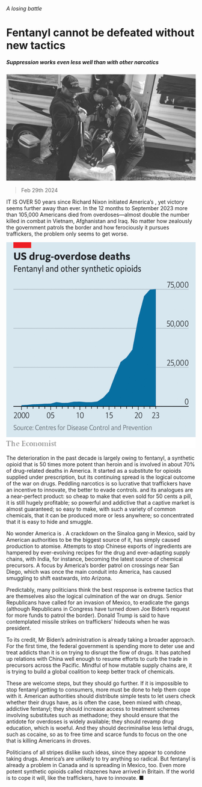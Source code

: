 ###### A losing battle

# Fentanyl cannot be defeated without new tactics 

##### Suppression works even less well than with other narcotics 

![image](images/20240302_LDP502.jpg) 

> Feb 29th 2024 

IT IS OVER 50 years since Richard Nixon initiated America’s , yet victory seems further away than ever. In the 12 months to September 2023 more than 105,000 Americans died from overdoses—almost double the number killed in combat in Vietnam, Afghanistan and Iraq. No matter how zealously the government patrols the border and how ferociously it pursues traffickers, the problem only seems to get worse. 

![image](images/20240302_LDC624.png) 


The deterioration in the past decade is largely owing to fentanyl, a synthetic opioid that is 50 times more potent than heroin and is involved in about 70% of drug-related deaths in America. It started as a substitute for opioids supplied under prescription, but its continuing spread is the logical outcome of the war on drugs. Peddling narcotics is so lucrative that traffickers have an incentive to innovate, the better to evade controls.  and its analogues are a near-perfect product: so cheap to make that even sold for 50 cents a pill, it is still hugely profitable; so powerful and addictive that a captive market is almost guaranteed; so easy to make, with such a variety of common chemicals, that it can be produced more or less anywhere; so concentrated that it is easy to hide and smuggle. 

No wonder America is . A crackdown on the Sinaloa gang in Mexico, said by American authorities to be the biggest source of it, has simply caused production to atomise. Attempts to stop Chinese exports of ingredients are hampered by ever-evolving recipes for the drug and ever-adapting supply chains, with India, for instance, becoming the latest source of chemical precursors. A focus by America’s border patrol on crossings near San Diego, which was once the main conduit into America, has caused smuggling to shift eastwards, into Arizona.

Predictably, many politicians think the best response is extreme tactics that are themselves also the logical culmination of the war on drugs. Senior Republicans have called for an invasion of Mexico, to eradicate the gangs (although Republicans in Congress have turned down Joe Biden’s request for more funds to patrol the border). Donald Trump is said to have contemplated missile strikes on traffickers’ hideouts when he was president.

To its credit, Mr Biden’s administration is already taking a broader approach. For the first time, the federal government is spending more to deter use and treat addicts than it is on trying to disrupt the flow of drugs. It has patched up relations with China well enough to resume efforts to curb the trade in precursors across the Pacific. Mindful of how mutable supply chains are, it is trying to build a global coalition to keep better track of chemicals.

These are welcome steps, but they should go further. If it is impossible to stop fentanyl getting to consumers, more must be done to help them cope with it. American authorities should distribute simple tests to let users check whether their drugs have, as is often the case, been mixed with cheap, addictive fentanyl; they should increase access to treatment schemes involving substitutes such as methadone; they should ensure that the antidote for overdoses is widely available; they should revamp drug education, which is woeful. And they should decriminalise less lethal drugs, such as cocaine, so as to free time and scarce funds to focus on the one that is killing Americans in droves.

Politicians of all stripes dislike such ideas, since they appear to condone taking drugs. America’s are unlikely to try anything so radical. But fentanyl is already a problem in Canada and is spreading in Mexico, too. Even more potent synthetic opioids called nitazenes have arrived in Britain. If the world is to cope it will, like the traffickers, have to innovate. ■

